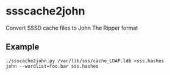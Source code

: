 # ssscache2john
Convert SSSD cache files to John The Ripper format

## Example
```
./ssscache2john.py /var/lib/sss/cache_LDAP.ldb >sss.hashes
john --wordlist=foo.bar sss.hashes
```
